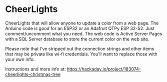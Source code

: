# CheerLights
CheerLights that will allow anyone to update a color from a web page.
The Arduino code is good for an ESP32 or an Adafruit QTPy ESP 32-S2. Just comment/uncomment what you need.
The web code is Active Server Pages with a SQL Server database to store the current color on the web site.

Please note that I've stripped out the connection strings and other items that may be private like wi-fi credentials. You'll want to replace those with your own info.

Instructions and more info at: https://hackaday.io/project/183074-cheerlights-christmas-tree
